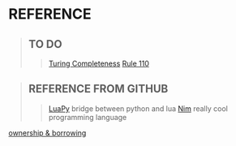 # REFERENCE

>## TO DO
>>[Turing Completeness](https://en.wikipedia.org/wiki/Turing_completeness#:~:text=In%20colloquial%20usage%2C%20the%20terms,purpose%20computer%20or%20computer%20language)
>>[Rule 110](https://en.wikipedia.org/wiki/Rule_110)

>## REFERENCE FROM GITHUB
>
>>[LuaPy](https://github.com/guzhoudiaoke/luapy)
> bridge between python and lua
>>[Nim](https://github.com/nim-lang/Nim)
> really cool programming language

[ownership & borrowing](https://doc.rust-lang.org/book/ch04-00-understanding-ownership.html)
